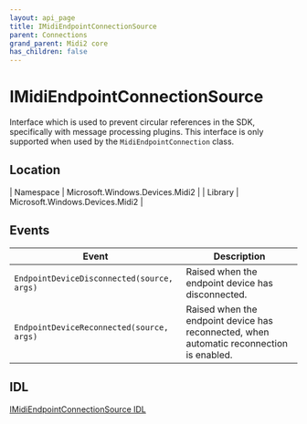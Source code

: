 ```yaml
---
layout: api_page
title: IMidiEndpointConnectionSource
parent: Connections
grand_parent: Midi2 core
has_children: false
---
```


# IMidiEndpointConnectionSource

Interface which is used to prevent circular references in the SDK, specifically with message processing plugins. This interface is only supported when used by the `MidiEndpointConnection` class.

## Location

| Namespace | Microsoft.Windows.Devices.Midi2 |
| Library | Microsoft.Windows.Devices.Midi2 |

## Events

| Event | Description |
| -------- | ----------- |
| `EndpointDeviceDisconnected(source, args)` | Raised when the endpoint device has disconnected. |
| `EndpointDeviceReconnected(source, args)` | Raised when the endpoint device has reconnected, when automatic reconnection is enabled. |

## IDL

[IMidiEndpointConnectionSource IDL](https://github.com/microsoft/MIDI/blob/main/src/app-sdk/winrt/IMidiEndpointConnectionSource.idl)


